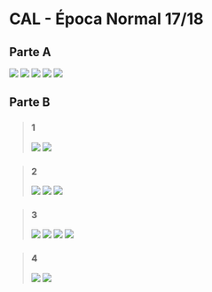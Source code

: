 # CAL - Época Normal 17/18

## Parte A
![](Images/1.jpeg)
![](Images/2.jpeg)
![](Images/3.jpeg)
![](Images/4.jpeg)
![](Images/5.jpeg)
## Parte B
> ### **1**
> ![](Images/6.jpeg)
> ![](Images/7.jpeg)

> ### **2**
> ![](Images/8.jpeg)
> ![](Images/9.jpeg)
> ![](Images/10.jpeg)

> ### **3**
> ![](Images/11.jpeg)
> ![](Images/12.jpeg)
> ![](Images/13.jpeg)
> ![](Images/14.jpeg)

> ### **4**
> ![](Images/15.jpeg)
> ![](Images/16.jpeg)


